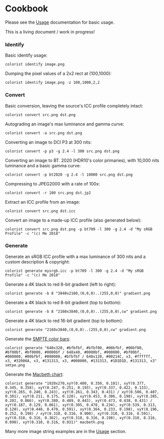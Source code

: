 # Cookbook

Please see the [Usage](./Usage.md) documentation for basic usage.

This is a living document / work in progress!

### Identify

Basic identify usage:

`colorist identify image.png`

Dumping the pixel values of a 2x2 rect at (100,1000):

`colorist identify image.png -z 100,1000,2,2`


### Convert

Basic conversion, leaving the source's ICC profile completely intact:

`colorist convert src.png dst.png`

Autograding an image's max luminance and gamma curve:

`colorist convert -a src.png dst.png`

Converting an image to DCI P3 at 300 nits:

`colorist convert -p p3 -g 2.4 -l 300 src.png dst.png`

Converting an image to BT. 2020 (HDR10's color primaries), with 10,000 nits luminance and a basic gamma curve:

`colorist convert -p bt2020 -g 2.4 -l 10000 src.png dst.png`

Compressing to JPEG2000 with a rate of 100x:

`colorist convert -r 100 src.png dst.jp2`

Extract an ICC profile from an image:

`colorist convert src.png dst.icc`

Convert an image to a made-up ICC profile (also generated below):

`colorist convert src.png dst.png -p bt709 -l 300 -g 2.4 -d "My sRGB Profile" -c "(c) Me 2018"`


### Generate

Generate an sRGB ICC profile with a max luminance of 300 nits and a custom description & copyright:

`colorist generate mysrgb.icc -p bt709 -l 300 -g 2.4 -d "My sRGB Profile" -c "(c) Me 2018"`

Generate a 4K black to red 8-bit gradient (left to right):

`colorist generate -b 8 "3840x2160,(0,0,0)..(255,0,0)" gradient.png`

Generate a 4K black to red 8-bit gradient (top to bottom):

`colorist generate -b 8 "2160x3840,(0,0,0)..(255,0,0),cw" gradient.png`

Generate a 4K black to red 16-bit gradient (top to bottom):

`colorist generate "2160x3840,(0,0,0)..(255,0,0),cw" gradient.png`

Generate the [SMPTE color bars](https://en.wikipedia.org/wiki/SMPTE_color_bars):

`colorist generate "640x320, #bfbfbf, #bfbf00, #00bfbf, #00bf00, #bf00bf, #bf0000, #0000bf / 640x40, #0000bf, #000000, #bf00bf, #000000, #00bfbf, #000000, #bfbfbf / 640x120, #00214C, x3, #ffffff, x3, #32006A, x3, #131313, x3, #000000, #131313, #1D1D1D, #131313, x3" smtpe.png`

Generate the [Macbeth chart](https://en.wikipedia.org/wiki/ColorChecker):

`colorist generate "1920x270,xyY(0.400, 0.350, 0.101), xyY(0.377, 0.345, 0.358), xyY(0.247, 0.251, 0.193), xyY(0.337, 0.422, 0.133), xyY(0.265, 0.240, 0.243), xyY(0.261, 0.343, 0.431) / xyY(0.506, 0.407, 0.301), xyY(0.211, 0.175, 0.120), xyY(0.453, 0.306, 0.198), xyY(0.285, 0.202, 0.066), xyY(0.380, 0.489, 0.443), xyY(0.473, 0.438, 0.431) / xyY(0.187, 0.129, 0.061), xyY(0.305, 0.478, 0.234), xyY(0.539, 0.313, 0.120), xyY(0.448, 0.470, 0.591), xyY(0.364, 0.233, 0.198), xyY(0.196, 0.252, 0.198) / xyY(0.310, 0.316, 0.900), xyY(0.310, 0.316, 0.591), xyY(0.310, 0.316, 0.362), xyY(0.310, 0.316, 0.198), xyY(0.310, 0.316, 0.090), xyY(0.310, 0.316, 0.031)" macbeth.png`

Many more image string examples are in the [Usage](./Usage.md) section.
